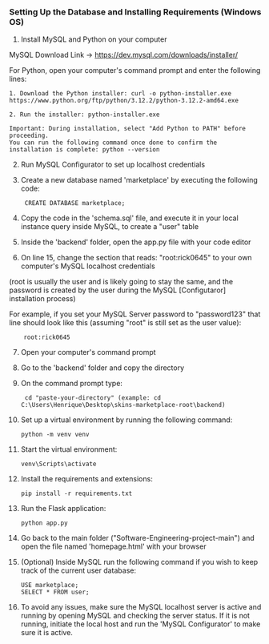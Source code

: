 ### Setting Up the Database and Installing Requirements (Windows OS)
1. Install MySQL and Python on your computer

MySQL Download Link -> https://dev.mysql.com/downloads/installer/

For Python, open your computer's command prompt and enter the following lines:

	1. Download the Python installer: curl -o python-installer.exe https://www.python.org/ftp/python/3.12.2/python-3.12.2-amd64.exe

	2. Run the installer: python-installer.exe 

	Important: During installation, select "Add Python to PATH" before proceeding.
	You can run the following command once done to confirm the installation is complete: python --version

	

2. Run MySQL Configurator to set up localhost credentials

3. Create a new database named 'marketplace' by executing the following code:
	
 		CREATE DATABASE marketplace;


5. Copy the code in the 'schema.sql' file, and execute it in your local instance query inside MySQL, to create a "user" table

6. Inside the 'backend' folder, open the app.py file with your code editor

7. On line 15, change the section that reads: "root:rick0645" to your own computer's MySQL localhost credentials 

(root is usually the user and is likely going to stay the same, and the password is created by the user during the MySQL [Configutaror] installation process)

For example, if you set your MySQL Server password to "password123" that line should look like this (assuming "root" is still set as the user value):

		root:rick0645

7. Open your computer's command prompt

8. Go to the 'backend' folder and copy the directory

9. On the command prompt type: 

		cd "paste-your-directory" (example: cd C:\Users\Henrique\Desktop\skins-marketplace-root\backend)

10. Set up a virtual environment by running the following command: 

		python -m venv venv

11. Start the virtual environment: 

		venv\Scripts\activate

12. Install the requirements and extensions: 

		pip install -r requirements.txt

13. Run the Flask application:
		
  		python app.py

15. Go back to the main folder ("Software-Engineering-project-main") and open the file named 'homepage.html' with your browser

16. (Optional) Inside MySQL run the following command if you wish to keep track of the current user database:

		USE marketplace;
		SELECT * FROM user;

17. To avoid any issues, make sure the MySQL localhost server is active and running by opening MySQL and checking the server status. If it is not running, initiate the local host and run the 'MySQL Configurator' to make sure it is active.

